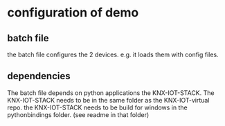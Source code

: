 # configuration of demo

## batch file

the batch file configures the 2 devices.
e.g. it loads them with config files.

## dependencies

The batch file depends on python applications the KNX-IOT-STACK.
The KNX-IOT-STACK needs to be in the same folder as the KNX-IOT-virtual repo.
the KNX-IOT-STACK needs to be build for windows in the pythonbindings folder.
(see readme in that folder)
